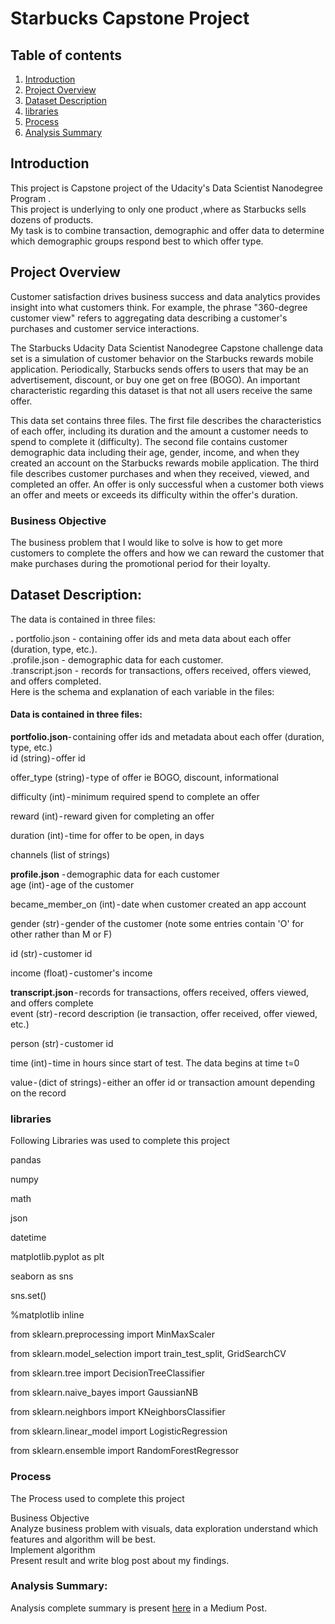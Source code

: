 # Starbucks Capstone Project
## Table of contents
1. [Introduction](https://github.com/aparna-git-swe/Starbucks/blob/master/README.md#introduction)
2. [Project Overview](https://github.com/aparna-git-swe/Starbucks/blob/master/README.md#project-overview)
3. [Dataset Description](https://github.com/aparna-git-swe/Starbucks/blob/master/README.md#dataset-description)
4. [libraries](https://github.com/aparna-git-swe/Starbucks/blob/master/README.md#libraries)
5. [Process](https://github.com/aparna-git-swe/Starbucks/blob/master/README.md#process)
6. [Analysis Summary](https://github.com/aparna-git-swe/Starbucks/blob/master/README.md#analysis-summary)

## Introduction
This project is Capstone project  of the Udacity's Data Scientist Nanodegree Program .<br/>
This project is underlying to only one product ,where as Starbucks sells dozens of products.<br/>
My task is to combine transaction, demographic and offer data to determine which demographic groups respond best to which offer type.

## Project Overview
Customer satisfaction drives business success and data analytics provides insight into what customers think. For example, the phrase "360-degree customer view" refers to aggregating data describing a customer's purchases and customer service interactions.<br/>

The Starbucks Udacity Data Scientist Nanodegree Capstone challenge data set is a simulation of customer behavior on the Starbucks rewards mobile application. Periodically, Starbucks sends offers to users that may be an advertisement, discount, or buy one get on free (BOGO). An important characteristic regarding this dataset is that not all users receive the same offer.<br/>

This data set contains three files. The first file describes the characteristics of each offer, including its duration and the amount a customer needs to spend to complete it (difficulty). The second file contains customer demographic data including their age, gender, income, and when they created an account on the Starbucks rewards mobile application. The third file describes customer purchases and when they received, viewed, and completed an offer. An offer is only successful when a customer both views an offer and meets or exceeds its difficulty within the offer's duration.<br/>

### Business Objective

The business problem that I would like to solve is how to get more customers to complete the offers and how we can reward the customer that make purchases during the promotional period for their loyalty.

## Dataset Description:

The data is contained in three files:<br/>

 **.** portfolio.json - containing offer ids and meta data about each offer (duration, type, etc.).<br/>
 .profile.json - demographic data for each customer.<br/>
 .transcript.json - records for transactions, offers received, offers viewed, and offers completed.<br/>
Here is the schema and explanation of each variable in the files:<br/>

#### Data is contained in three files:

**portfolio.json**- containing offer ids and metadata about each offer (duration, type, etc.) <br/>
id (string) - offer id<br/>

offer_type (string) - type of offer ie BOGO, discount, informational<br/>

difficulty (int) - minimum required spend to complete an offer<br/>

reward (int) - reward given for completing an offer<br/>

duration (int) - time for offer to be open, in days<br/>

channels (list of strings)<br/>

**profile.json** - demographic data for each customer<br/>
age (int) - age of the customer<br/>

became_member_on (int) - date when customer created an app account<br/>

gender (str) - gender of the customer (note some entries contain 'O' for other rather than M or F)<br/>

id (str) - customer id<br/>

income (float) - customer's income<br/>

**transcript.json** - records for transactions, offers received, offers viewed, and offers complete <br/>
event (str) - record description (ie transaction, offer received, offer viewed, etc.)<br/>

person (str) - customer id<br/>

time (int) - time in hours since start of test. The data begins at time t=0<br/>

value - (dict of strings) - either an offer id or transaction amount depending on the record<br/>

### libraries
Following Libraries was used to complete this project

pandas<br/>

numpy<br/>

math<br/>

json<br/>

datetime

matplotlib.pyplot as plt

seaborn as sns

sns.set()

%matplotlib inline

from sklearn.preprocessing import MinMaxScaler<br/>

from sklearn.model_selection import train_test_split, GridSearchCV<br/>

from sklearn.tree import DecisionTreeClassifier<br/>

from sklearn.naive_bayes import GaussianNB<br/>

from sklearn.neighbors import KNeighborsClassifier<br/>

from sklearn.linear_model import LogisticRegression<br/>

from sklearn.ensemble import RandomForestRegressor<br/>

### Process
The Process used to complete this project<br/>

Business Objective<br/>
Analyze business problem with visuals, data exploration understand which features and algorithm will be best.<br/>
Implement algorithm<br/>
Present result and write blog post about my findings.<br/>

### Analysis Summary:
Analysis complete summary is present [here](https://bantuaparna.medium.com/starbucks-rewards-b8c1f0c22e9a) in a Medium Post.
